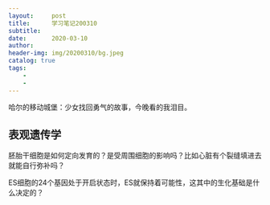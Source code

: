 ```yaml
---
layout:     post
title:      学习笔记200310
subtitle:   
date:       2020-03-10
author:     
header-img: img/20200310/bg.jpeg
catalog: true
tags:
    - 
    - 
---
```

哈尔的移动城堡：少女找回勇气的故事，今晚看的我泪目。
## 表观遗传学
胚胎干细胞是如何定向发育的？是受周围细胞的影响吗？比如心脏有个裂缝填进去就能自行弥补吗？

ES细胞的24个基因处于开启状态时，ES就保持着可能性，这其中的生化基础是什么决定的？


